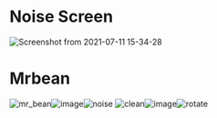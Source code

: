 # Noise Screen

![Screenshot from 2021-07-11 15-34-28](https://user-images.githubusercontent.com/80582110/125192533-997eec00-e25d-11eb-9743-cdca4f545688.png)

# Mrbean
![mr_bean](https://user-images.githubusercontent.com/80582110/125941873-1db471ab-299e-4466-b9a3-a0014f20b7cf.jpeg)![image](https://user-images.githubusercontent.com/80582110/125944217-87465e31-b861-4f29-90c8-733256fa2b5a.png)![noise](https://user-images.githubusercontent.com/80582110/125941898-4e1440a3-e8a8-4810-8cd6-703e1f4152c9.jpg) ![clean](https://user-images.githubusercontent.com/80582110/125941977-1fa0d28a-5c04-455e-bd1f-e6b5e2c10233.jpg)![image](https://user-images.githubusercontent.com/80582110/125944424-8950988f-a247-4fd9-b40e-1db5c178df05.png)![rotate](https://user-images.githubusercontent.com/80582110/125942008-4ebabe39-7081-4776-ab57-822937b6b139.jpg)

   

